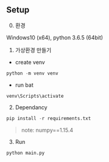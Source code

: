 ## Setup

0. 환경

Windows10 (x64), python 3.6.5 (64bit)

1. 가상환경 만들기

- create venv
```py
python -m venv venv
```
- run bat
```
venv\Scripts\activate
```

2. Dependancy

```py
pip install -r requirements.txt
```
> note: numpy==1.15.4

3. Run

```py
python main.py
```
